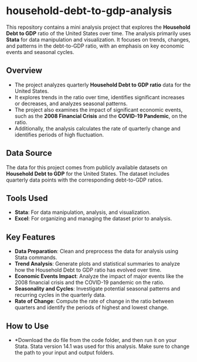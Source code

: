 # household-debt-to-gdp-analysis

This repository contains a mini analysis project that explores the **Household Debt to GDP** ratio of the United States over time. The analysis primarily uses **Stata** for data manipulation and visualization. It focuses on trends, changes, and patterns in the debt-to-GDP ratio, with an emphasis on key economic events and seasonal cycles.

## Overview

- The project analyzes quarterly **Household Debt to GDP ratio** data for the United States.
- It explores trends in the ratio over time, identifies significant increases or decreases, and analyzes seasonal patterns.
- The project also examines the impact of significant economic events, such as the **2008 Financial Crisis** and the **COVID-19 Pandemic**, on the ratio.
- Additionally, the analysis calculates the rate of quarterly change and identifies periods of high fluctuation.

## Data Source

The data for this project comes from publicly available datasets on **Household Debt to GDP** for the United States. The dataset includes quarterly data points with the corresponding debt-to-GDP ratios.

## Tools Used

- **Stata**: For data manipulation, analysis, and visualization.
- **Excel**: For organizing and managing the dataset prior to analysis.

## Key Features

- **Data Preparation**: Clean and preprocess the data for analysis using Stata commands.
- **Trend Analysis**: Generate plots and statistical summaries to analyze how the Household Debt to GDP ratio has evolved over time.
- **Economic Events Impact**: Analyze the impact of major events like the 2008 financial crisis and the COVID-19 pandemic on the ratio.
- **Seasonality and Cycles**: Investigate potential seasonal patterns and recurring cycles in the quarterly data.
- **Rate of Change**: Compute the rate of change in the ratio between quarters and identify the periods of highest and lowest change.

## How to Use

- *Download the do file from the code folder, and then run it on your Stata. Stata version 14.1 was used for this analysis. Make sure to change the path to your input and output folders. 
